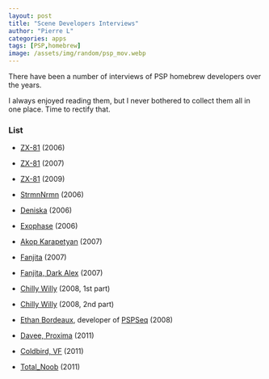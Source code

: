 ```yaml
---
layout: post
title: "Scene Developers Interviews"
author: "Pierre L"
categories: apps
tags: [PSP,homebrew]
image: /assets/img/random/psp_mov.webp
---
```


There have been a number of interviews of PSP homebrew developers over the years. 

I always enjoyed reading them, but I never bothered to collect them all in one place. Time to rectify that.

### List

- [ZX-81](https://web.archive.org/web/20070811105553/http://interviews.dcemu.co.uk/) (2006)
- [ZX-81](https://forums.exophase.com/threads/zx-81-interviewed.2946/) (2007)
- [ZX-81](https://web.archive.org/web/20090707161002/http://bazziebizzle.com/site/Interviews-Ludovic_Jacomme.html) (2009)

- [StrmnNrmn](https://www.dcemu.co.uk/vbulletin/threads/32108-StrmnNrmn-Interview) (2006)

- [Deniska](https://www.dcemu.co.uk/vbulletin/threads/30054-Deniska-Interview) (2006)

- [Exophase](https://www.dcemu.co.uk/vbulletin/threads/33855-DCEmu-Interview-Exophase-The-Coder-of-the-Full-Speed-GBA-Emu-for-PSP-gpPSP) (2006)

- [Akop Karapetyan](http://forums.qj.net/psp-homebrew-hacks-discussion/118488-interview-akop-aka-ueberjack-fmsx-smsplus-atari800-psp-developer.html) (2007)

- [Fanjita](https://web.archive.org/web/20070513033200/http://www.skinnymag.co.uk/content/view/4691/) (2007)

- [Fanjita, Dark Alex](http://news.bbc.co.uk/2/hi/technology/6397797.stm) (2007)

- [Chilly Willy](https://forums.exophase.com/threads/spotlight-hogger-interview-with-chilly-willy-part-1.7555/) (2008, 1st part)
- [Chilly Willy](https://forums.exophase.com/threads/interview-with-chilly-willy-part-2.7556/) (2008, 2nd part)

- [Ethan Bordeaux](https://hackaday.com/2008/07/15/pspseq-30-psp-sequencer-release-and-interview/), developer of [PSPSeq](https://archive.org/details/pspseq-301.7z) (2008)

- [Davee, Proxima](https://wololo.net/2011/08/10/can-the-psp-be-hacked-any-further-interview-with-davee-and-proxima-part-1/) (2011)

- [Coldbird, VF](https://wololo.net/2011/04/04/coldbird-and-vf-the-big-interview-part-1/) (2011)

- [Total_Noob](http://forums.qj.net/psp-general/178413-total_noob-big-interview.html) (2011)
